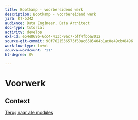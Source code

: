 ```yaml
---
title: Bootkamp - voorbereidend werk
description: Bootkamp - voorbereidend werk
jira: KT-5342
audience: Data Engineer, Data Architect
doc-type: tutorial
activity: develop
exl-id: e54e869b-6dc4-413b-9ac7-bff4fbba8012
source-git-commit: 90f7621536573f60ac6585404b1ac0e49cb08496
workflow-type: tm+mt
source-wordcount: '11'
ht-degree: 0%

---
```


# Voorwerk

## Context


[Terug naar alle modules](./overview.md)
